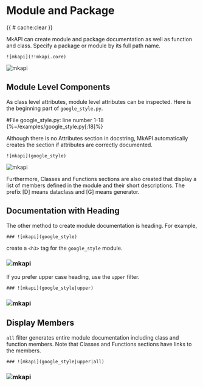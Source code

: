 # Module and Package

<style type="text/css">
<!--
.mkapi-node {
  border: 2px dashed #88AA88;
}
-->
</style>

{{ # cache:clear }}

MkAPI can create module and package documentation as well as function and class. Specify a package or module by its full path name.

~~~
![mkapi](!!mkapi.core)
~~~

![mkapi](mkapi.core)


## Module Level Components

As class level attributes, module level attributes can be inspected. Here is the beginning part of `google_style.py`.

#File google_style.py: line number 1-18 {%=/examples/google_style.py[:18]%}

Although there is no Attributes section in docstring, MkAPI automatically creates the section if attributes are correctly documented.

~~~
![mkapi](google_style)
~~~

![mkapi](google_style)

Furthermore, Classes and Functions sections are also created that display a list of members defined in the module and their short descriptions. The prefix [D] means dataclass and [G] means generator.

## Documentation with Heading

The other method to create module documentation is heading. For example,

~~~
### ![mkapi](google_style)
~~~

create a `<h3>` tag for the `google_style` module.

### ![mkapi](google_style)

If you prefer upper case heading, use the `upper` filter.

~~~
### ![mkapi](google_style|upper)
~~~

### ![mkapi](google_style|upper)


## Display Members

`all` filter generates entire module documentation including class and function members. Note that Classes and Functions sections have links to the members.

~~~
### ![mkapi](google_style|upper|all)
~~~

### ![mkapi](google_style|upper|all)
